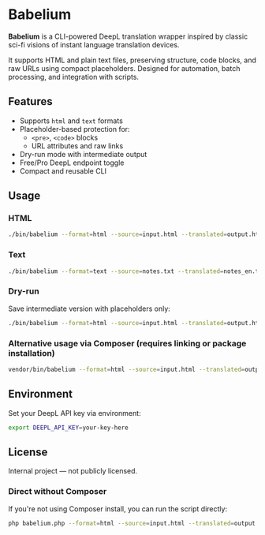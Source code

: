 # Babelium

**Babelium** is a CLI-powered DeepL translation wrapper inspired by classic sci-fi visions of instant language translation devices.

It supports HTML and plain text files, preserving structure, code blocks, and raw URLs using compact placeholders. Designed for automation, batch processing, and integration with scripts.

## Features

- Supports `html` and `text` formats
- Placeholder-based protection for:
  - `<pre>`, `<code>` blocks
  - URL attributes and raw links
- Dry-run mode with intermediate output
- Free/Pro DeepL endpoint toggle
- Compact and reusable CLI

## Usage

### HTML

```bash
./bin/babelium --format=html --source=input.html --translated=output.html
```

### Text

```bash
./bin/babelium --format=text --source=notes.txt --translated=notes_en.txt
```

### Dry-run

Save intermediate version with placeholders only:

```bash
./bin/babelium --format=html --source=input.html --translated=output.html --dry-run
```

### Alternative usage via Composer (requires linking or package installation)

```bash
vendor/bin/babelium --format=html --source=input.html --translated=output.html
```

## Environment

Set your DeepL API key via environment:

```bash
export DEEPL_API_KEY=your-key-here
```

## License

Internal project — not publicly licensed.


### Direct without Composer

If you're not using Composer install, you can run the script directly:

```bash
php babelium.php --format=html --source=input.html --translated=output.html
```
